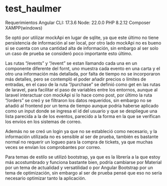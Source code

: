 # test_haulmer

Requerimientos
Angular CLI: 17.3.6
Node: 22.0.0 
PHP 8.2.12
Composer
XAMPP(windows)

Se optó por utilizar mockApi en lugar de sqlite, ya que este último no tiene persistencia de información al ser local, por otro lado mockApi no es bueno si se cuenta con una cantidad alta de información, sin embargo al ser solo un caso de prueba se consideró poco importante esto último.

Las rutas “/events” y “/event” se estan llamando cada una en un componente diferente del fornt, uno muestra cada evento en una carta y el otro una información más detallada, por falta de tiempo no se incorporaron más detalles, pero se contempló el poder añadir precios o límites de entradas, en el caso de la ruta “/purchase” se definió como get en las rutas de laravel, para facilitar el paso de variables entre los entornos, aunque al laravel interactuar con mockApi si lo hace como post, por último la ruta “/orders” se creó y se filtraron los datos requeridos, sin embargo no se añadió al frontend por un tema de tiempo aunque podría haberse aplicado como un input donde se ingresa el id del usuario y que se despliegue una lista parecida a la de los eventos, parecido a la forma en la que se verifican los envíos en los sistemas de correo.

Además no se creó un login ya que no se estableció como necesario, y la información utilizada no es sensible al ser de prueba, también es bastante normal no requerir un logueo para la compra de tickets, ya que muchas veces se envían los comprobantes por correo.

Para temas de estilo se utilizó bootstrap, ya que es la librería a la que estoy más acostumbrado y funciona bastante bien, podría cambiarse por Material por un tema de actualidad y versatilidad o por Angular Bootstrap por un tema de optimización, sin embargo al ser de prueba pensé que eso no sería necesario optimizar tanto la aplicación.
